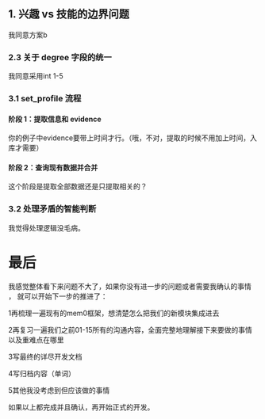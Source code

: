 ## 1. 兴趣 vs 技能的边界问题

我同意方案b

### 2.3 关于 degree 字段的统一

我同意采用int 1-5

### 3.1 set_profile 流程

#### 阶段 1：提取信息和 evidence

你的例子中evidence要带上时间才行。（哦，不对，提取的时候不用加上时间，入库才需要）

#### 阶段 2：查询现有数据并合并

这个阶段是提取全部数据还是只提取相关的？

### 3.2 处理矛盾的智能判断

我觉得处理逻辑没毛病。

# 最后

我感觉整体看下来问题不大了，如果你没有进一步的问题或者需要我确认的事情 ，
就可以开始下一步的推进了：

1再梳理一遍现有的mem0框架，想清楚怎么把我们的新模块集成进去

2再复习一遍我们之前01-15所有的沟通内容，全面完整地理解接下来要做的事情以及重难点在哪里

3写最终的详尽开发文档

4写归档内容（单词）

5其他我没考虑到但应该做的事情

如果以上都完成并且确认，再开始正式的开发。